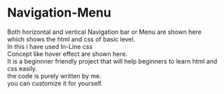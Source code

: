 # Navigation-Menu<br/>
Both horizontal and vertical Navigation bar or Menu are shown here<br/>
which shows the html and css of basic level.<br/>
In this i have used In-Line css<br/>
Concept like hover effect are shown  here.<br/>
It is a beginnner friendly project that will help beginners to learn html and css easily.<br/>
the code is purely written by me.<br/>
you can customize it for yourself.
